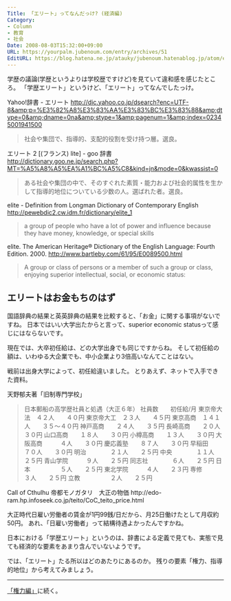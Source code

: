 ```yaml
---
Title: 「エリート」ってなんだっけ? (経済編)
Category:
- Column
- 教育
- 社会
Date: 2008-08-03T15:32:00+09:00
URL: https://yourpalm.jubenoum.com/entry/archives/51
EditURL: https://blog.hatena.ne.jp/atauky/jubenoum.hatenablog.jp/atom/entry/6653458415120883977
---
```


学歴の議論(学歴というよりは学校歴ですけど)を見ていて違和感を感じたところ。
「学歴エリート」というけど、「エリート」ってなんでしたっけ。

Yahoo!辞書 - エリート
<a title="Yahoo!辞書 - エリート" href="http://dic.yahoo.co.jp/dsearch?enc=UTF-8&amp;p=%E3%82%A8%E3%83%AA%E3%83%BC%E3%83%88&amp;dtype=0&amp;dname=0na&amp;stype=1&amp;pagenum=1&amp;index=02345001941500">http://dic.yahoo.co.jp/dsearch?enc=UTF-8&amp;p=%E3%82%A8%E3%83%AA%E3%83%BC%E3%83%88&amp;dtype=0&amp;dname=0na&amp;stype=1&amp;pagenum=1&amp;index=02345001941500</a>
<blockquote title="Yahoo!辞書 - エリート" cite="http://dic.yahoo.co.jp/dsearch?enc=UTF-8&amp;p=%E3%82%A8%E3%83%AA%E3%83%BC%E3%83%88&amp;dtype=0&amp;dname=0na&amp;stype=1&amp;pagenum=1&amp;index=02345001941500">社会や集団で、指導的、支配的役割を受け持つ層。選良。</blockquote>
エリート 2 [(フランス) lite] - goo 辞書
<a title="エリート 2 [(フランス) lite] - goo 辞書" href="http://dictionary.goo.ne.jp/search.php?MT=%A5%A8%A5%EA%A1%BC%A5%C8&amp;kind=jn&amp;mode=0&amp;kwassist=0">http://dictionary.goo.ne.jp/search.php?MT=%A5%A8%A5%EA%A1%BC%A5%C8&amp;kind=jn&amp;mode=0&amp;kwassist=0</a>
<blockquote title="エリート 2 [(フランス) lite] - goo 辞書" cite="http://dictionary.goo.ne.jp/search.php?MT=%A5%A8%A5%EA%A1%BC%A5%C8&amp;kind=jn&amp;mode=0&amp;kwassist=0">ある社会や集団の中で、そのすぐれた素質・能力および社会的属性を生かして指導的地位についている少数の人。選ばれた者。選良。</blockquote>
elite - Definition from Longman Dictionary of Contemporary English
<a title="elite - Definition from Longman Dictionary of Contemporary English" href="http://pewebdic2.cw.idm.fr/dictionary/elite_1">http://pewebdic2.cw.idm.fr/dictionary/elite_1</a>
<blockquote title="elite - Definition from Longman Dictionary of Contemporary English" cite="http://pewebdic2.cw.idm.fr/dictionary/elite_1">a group of people who have a lot of power and influence because they have money, knowledge, or special skills</blockquote>
elite. The American Heritage® Dictionary of the English Language: Fourth Edition. 2000.
<a title="elite. The American Heritage® Dictionary of the English Language: Fourth Edition. 2000." href="http://www.bartleby.com/61/95/E0089500.html">http://www.bartleby.com/61/95/E0089500.html</a>
<blockquote title="elite. The American Heritage® Dictionary of the English Language: Fourth Edition. 2000." cite="http://www.bartleby.com/61/95/E0089500.html">A group or class of persons or a member of such a group or class, enjoying superior intellectual, social, or economic status:</blockquote>
<h2>エリートはお金もちのはず</h2>
国語辞典の結果と英英辞典の結果を比較すると、「お金」に関する事項がないですね。
日本ではいい大学出たからと言って、superior economic statusって感じにはならないです。

現在では、大卒初任給は、どの大学出身でも同じですからね。
そして初任給の額は、いわゆる大企業でも、中小企業より3倍高いなんてことはない。

戦前は出身大学によって、初任給違いました。
とりあえず、ネットで入手できた資料。

天野郁夫著「旧制専門学校」
<blockquote>日本郵船の高学歴社員と処遇（大正６年）
社員数　　初任給/月
東京帝大法　４２人　　４０円
東京帝大工　２３人　　４５円
東京高商　１４１人　　３５～４０円
神戸高商　　２４人　　３５円
長崎高商　　２０人　　３０円
山口高商　　１８人　　３０円
小樽高商　　１３人　　３０円
大阪高商　　　４人　　３０円
慶応義塾　　８７人　　３０円
早稲田　　　７０人　　３０円
明治　　　　２１人　　２５円
中央　　　　１１人　　２５円
青山学院　　　９人　　２５円
同志社　　　　６人　　２５円
日本　　　　　５人　　２５円
東北学院　　　４人　　２３円
専修　　　　　３人　　２５円
立教　　　　　２人　　２５円</blockquote>
Call of Cthulhu 帝都モノガタリ　大正の物価
http://edo-ram.hp.infoseek.co.jp/teito/CoC_teito_price.html

大正時代日雇い労働者の賃金が1円99銭/日だから、月25日働けたとして月収約50円。
あれ、「日雇い労働者」って結構待遇よかったんですかね。

日本における「学歴エリート」というのは、辞書による定義で見ても、実態で見ても経済的な要素をあまり含んでいないようです。

では、「エリート」たる所以はどのあたりにあるのか。
残りの要素「権力、指導的地位」から考えてみましょう。

<hr />

<a href="http://yourpalm.jubenoum.com/2008/08/%E3%80%8C%E3%82%A8%E3%83%AA%E3%83%BC%E3%83%88%E3%80%8D%E3%81%A3%E3%81%A6%E3%81%AA%E3%82%93%E3%81%A0%E3%81%A3%E3%81%91-%E6%A8%A9%E5%8A%9B%E7%B7%A8/">「権力編」</a>に続く。
